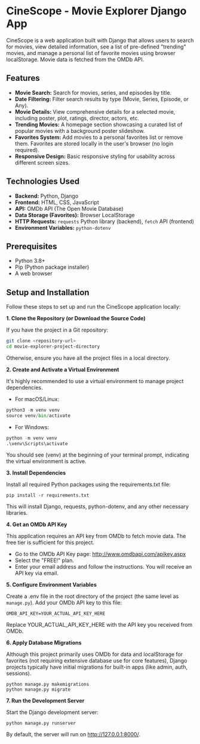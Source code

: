 # CineScope - Movie Explorer Django App

CineScope is a web application built with Django that allows users to search for movies, view detailed information, see a list of pre-defined "trending" movies, and manage a personal list of favorite movies using browser localStorage. Movie data is fetched from the OMDb API.

## Features

- **Movie Search:** Search for movies, series, and episodes by title.
- **Date Filtering:** Filter search results by type (Movie, Series, Episode, or Any).
- **Movie Details:** View comprehensive details for a selected movie, including poster, plot, ratings, director, actors, etc.
- **Trending Movies:** A homepage section showcasing a curated list of popular movies with a background poster slideshow.
- **Favorites System:** Add movies to a personal favorites list or remove them. Favorites are stored locally in the user's browser (no login required).
- **Responsive Design:** Basic responsive styling for usability across different screen sizes.

## Technologies Used

- **Backend:** Python, Django
- **Frontend:** HTML, CSS, JavaScript
- **API:** OMDb API (The Open Movie Database)
- **Data Storage (Favorites):** Browser LocalStorage
- **HTTP Requests:** `requests` Python library (backend), `fetch` API (frontend)
- **Environment Variables:** `python-dotenv`

## Prerequisites

- Python 3.8+
- Pip (Python package installer)
- A web browser

## Setup and Installation

Follow these steps to set up and run the CineScope application locally:

**1. Clone the Repository (or Download the Source Code)**

If you have the project in a Git repository:

```bash
git clone <repository-url>
cd movie-explorer-project-directory
```

Otherwise, ensure you have all the project files in a local directory.

**2. Create and Activate a Virtual Environment**

It's highly recommended to use a virtual environment to manage project dependencies.

- For macOS/Linux:

```python
python3 -m venv venv
source venv/bin/activate
```

- For Windows:

```python
python -m venv venv
.\venv\Scripts\activate
```

You should see (venv) at the beginning of your terminal prompt, indicating the virtual environment is active.

**3. Install Dependencies**

Install all required Python packages using the requirements.txt file:

```
pip install -r requirements.txt
```

This will install Django, requests, python-dotenv, and any other necessary libraries.

**4. Get an OMDb API Key**

This application requires an API key from OMDb to fetch movie data. The free tier is sufficient for this project.

- Go to the OMDb API Key page: http://www.omdbapi.com/apikey.aspx
- Select the "FREE!" plan.
- Enter your email address and follow the instructions. You will receive an API key via email.

**5. Configure Environment Variables**

Create a .env file in the root directory of the project (the same level as `manage.py`). Add your OMDb API key to this file:

```
OMDB_API_KEY=YOUR_ACTUAL_API_KEY_HERE
```

Replace YOUR_ACTUAL_API_KEY_HERE with the API key you received from OMDb.

**6. Apply Database Migrations**

Although this project primarily uses OMDb for data and localStorage for favorites (not requiring extensive database use for core features), Django projects typically have initial migrations for built-in apps (like admin, auth, sessions).

```
python manage.py makemigrations
python manage.py migrate
```

**7. Run the Development Server**

Start the Django development server:

```
python manage.py runserver
```

By default, the server will run on http://127.0.0.1:8000/.
